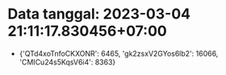 # Data tanggal: 2023-03-04 21:11:17.830456+07:00

* {'QTd4xoTnfoCKXONR': 6465, 'gk2zsxV2GYos6lb2': 16066, 'CMICu24s5KqsV6i4': 8363}
